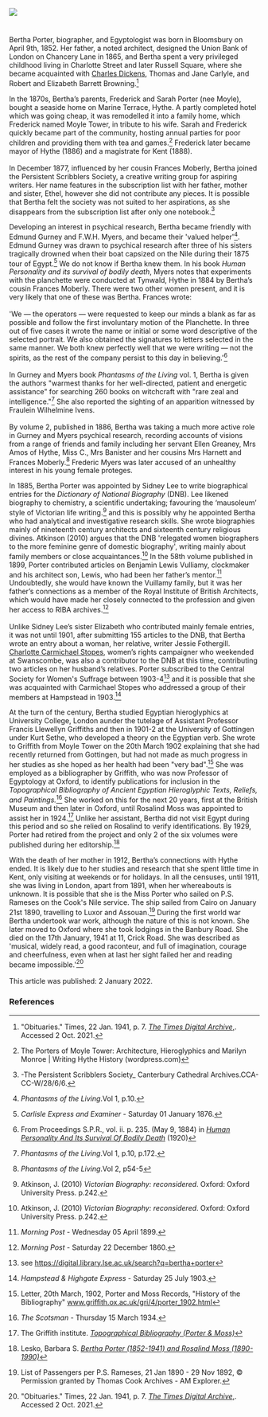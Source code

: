 <a href="https://juncture-digital.org"><img src="https://juncture-digital.org/images/ve-button.png"></a>

<param ve-config title="Bertha Porter (1852-1941)" author=" Michelle Crowther" layout="vtl" banner="/images/banners/19c.jpg">

<param ve-entity eid="Q967166" aliases="Hythe">

#

Bertha Porter, biographer, and Egyptologist was born in Bloomsbury on April 9th, 1852. Her father, a noted architect, designed the Union Bank of London on Chancery Lane in 1865, and Bertha spent a very privileged childhood living in Charlotte Street and later Russell Square, where she became acquainted with [Charles Dickens](/dickens/dickens-biography), Thomas and Jane Carlyle, and Robert and Elizabeth Barrett Browning.[^ref1] 
<param ve-image url="https://upload.wikimedia.org/wikipedia/commons/a/aa/Dickens_Gurney_head.jpg" label="Charles Dickens c.1867-8" attribution="Jeremiah Gurney, Public domain, via Wikimedia Commons">

In the 1870s, Bertha’s parents, Frederick and Sarah Porter (nee Moyle), bought a seaside home on Marine Terrace, Hythe. A partly completed hotel which was going cheap, it was remodelled it into a family home, which Frederick named Moyle Tower, in tribute to his wife. Sarah and Frederick quickly became part of the community, hosting annual parties for poor children and providing them with tea and games.[^ref2] Frederick later became mayor of Hythe (1886) and a magistrate for Kent (1888).  
<br>
In December 1877, influenced by her cousin Frances Moberly, Bertha joined the Persistent Scribblers Society, a creative writing group for aspiring writers. Her name features in the subscription list with her father, mother and sister, Ethel,   however she did not contribute any pieces. It is possible that Bertha felt the society was not suited to her aspirations, as she disappears from the subscription list after only one notebook.[^ref3] 
<param ve-image url="https://stor.artstor.org/stor/573d7807-f4c0-40b9-ad07-e65b737daf4f" label="The Parade, Hythe with Moyle Tower" attribution="The Photochrom Co. Ltd">

Developing an interest in psychical research, Bertha became friendly with Edmund Gurney and F.W.H. Myers, and became their 'valued helper'[^ref4]. Edmund Gurney was drawn to psychical research after three of his sisters tragically drowned when their boat capsized on the Nile during their 1875 tour of Egypt.[^ref5]  We do not know if Bertha knew them. In his book _Human Personality and its survival of bodily death_, Myers notes that experiments with the planchette were conducted at Tynwald, Hythe in 1884 by Bertha’s cousin Frances Moberly. There were two other women present, and it is very likely that one of these was Bertha. Frances wrote:
<br><br>
'We — the operators — were requested to keep our minds a blank as far as possible and follow the first involuntary motion of the Planchette. In three out of five cases it wrote the name or initial or some word descriptive of the selected portrait. We also obtained the signatures to letters selected in the same manner. We both knew perfectly well that we were writing — not the spirits, as the rest of the company persist to this day in believing.'[^ref6]
<br><br>
In Gurney and Myers book _Phantasms of the Living_ vol. 1, Bertha is given the authors "warmest thanks for her well-directed, patient and energetic assistance" for searching 260 books on witchcraft with "rare zeal and intelligence."[^ref7] She also reported the sighting of an apparition witnessed by Fraulein Wilhelmine Ivens.
<br><br>
By volume 2, published in 1886, Bertha was taking a much more active role in Gurney and Myers psychical research, recording accounts of visions from a range of friends and family including her servant Ellen Greaney, Mrs Amos of Hythe, Miss C., Mrs Banister and her cousins Mrs Harnett and Frances Moberly.[^ref8]  Frederic Myers was later accused of an unhealthy interest in his young female proteges. 
<param ve-image url="https://upload.wikimedia.org/wikipedia/commons/4/4e/Frederic_Myers_Photograph.png" label="Frederic Myers" attribution="S. R. Morgan., Public domain, via Wikimedia Commons">

In 1885, Bertha Porter was appointed by Sidney Lee to write biographical entries for the _Dictionary of National Biography_ (DNB). Lee likened biography to chemistry, a scientific undertaking; favouring the ‘mausoleum’ style of Victorian life writing.[^ref14] and this is possibly why he appointed Bertha who had analytical and investigative research skills.  She wrote biographies mainly of nineteenth century architects and sixteenth century religious divines. Atkinson (2010) argues that the DNB 'relegated women biographers to the more feminine genre of domestic biography', writing mainly about family members or close acquaintances.[^ref9] In the 58th volume published in 1899, Porter contributed articles on Benjamin Lewis Vulliamy, clockmaker and his architect son, Lewis, who had been her father’s mentor.[^ref10]  Undoubtedly, she would have known the Vuillamy family, but it was her father’s connections as a member of the Royal Institute of British Architects, which would have made her closely connected to the profession and given her access to RIBA archives.[^ref11]  
<br>
Unlike Sidney Lee’s sister Elizabeth who contributed mainly female entries, it was not until 1901, after submitting 155 articles to the DNB, that Bertha wrote an entry about a woman, her relative, writer Jessie Fothergill.  [Charlotte Carmichael Stopes](/19c/19c-stopes-biography), women’s rights campaigner who weekended at Swanscombe, was also a contributor to the DNB at this time, contributing two articles on her husband’s relatives. Porter subscribed to the Central Society for Women's Suffrage between 1903-4[^ref12]  and it is possible that she was acquainted with Carmichael Stopes who addressed a group of their members at Hampstead in 1903.[^ref13]  
<param ve-image url="https://upload.wikimedia.org/wikipedia/commons/a/ae/Oxford_Dictionary_of_National_Biography_volumes.jpg" label="Oxford Dictionary of National Biography" attribution="The original uploader was Mgoutsidou at Greek Wikipedia., CC BY-SA 3.0, via Wikimedia Commons">

At the turn of the century, Bertha studied Egyptian hieroglyphics at University College, London aunder the tutelage of Assistant Professor Francis Llewellyn Griffiths and then in 1901-2 at the University of Gottingen under Kurt Sethe, who developed a theory on the Egyptian verb. She wrote to Griffith from Moyle Tower on the 20th March 1902 explaining that she had recently returned from Gottingen, but had not made as much progress in her studies as she hoped as her health had been "very bad".[^ref15] She was employed as a bibliographer by Griffith, who was now Professor of Egyptology at Oxford, to identify publications for inclusion in the _Topographical Bibliography of Ancient Egyptian Hieroglyphic Texts, Reliefs, and Paintings._[^ref16] She worked on this for the next 20 years, first at the British Museum and then later in Oxford, until Rosalind Moss was appointed to assist her in 1924.[^ref17] Unlike her assistant, Bertha did not visit Egypt during this period and so she relied on Rosalind to verify identifications. By 1929, Porter had retired from the project and only 2 of the six volumes were published during her editorship.[^ref18] 
<param ve-image url="https://upload.wikimedia.org/wikipedia/commons/e/eb/Karanog_altar.PNG" label="Karanog Altar" attribution="From Karanòg : the Meroitic inscriptions of Shablul and Karanòg by Francis Llewellyn Griffith, Public domain, via Wikimedia Commons">

With the death of her mother in 1912, Bertha’s connections with Hythe ended. It is likely due to her studies and research that she spent little time in Kent, only visiting at weekends or for holidays. In all the censuses, until 1911, she was living in London, apart from 1891, when her whereabouts is unknown. It is possible that she is the Miss Porter who sailed on P.S. Rameses on the Cook's Nile service. The ship sailed from Cairo on January 21st 1890, travelling to Luxor and Assouan.[^ref19] During the first world war Bertha undertook war work, although the nature of this is not known. She later moved to Oxford where she took lodgings in the Banbury Road. She died on the 17th January, 1941 at 11, Crick Road. She was described as 'musical, widely read, a good raconteur, and full of imagination, courage and cheerfulness, even when at last her sight failed her and reading became impossible.'[^ref20] 
<br><br>
This article was published: 2 January 2022.
<param ve-image url="https://stor.artstor.org/stor/44468ea4-cc7a-44c7-8390-ebf9f8ec8db8" label="Marine Parade, Hythe with Moyle Tower c.1914" attribution="Kent Maps Online Postcard Collection">


### References

[^ref1]:  "Obituaries." Times, 22 Jan. 1941, p. 7. [_The Times Digital Archive_,](link.gale.com/apps/doc/CS119355446/GDCS?u=ccc_uni&sid=bookmark-GDCS&xid=07417704). Accessed 2 Oct. 2021.
[^ref2]: The Porters of Moyle Tower: Architecture, Hieroglyphics and Marilyn Monroe | Writing Hythe History (wordpress.com)   
[^ref3]: -The Persistent Scribblers Society_ Canterbury Cathedral Archives.CCA-CC-W/28/6/6.  
[^ref4]: _Phantasms of the Living_.Vol 1, p.10. 
[^ref5]:  _Carlisle Express and Examiner_ - Saturday 01 January 1876. 
[^ref6]: From Proceedings S.P.R., vol. ii. p. 235. (May 9, 1884) in [_Human Personality And Its Survival Of Bodily Death_](https://archive.org/details/in.ernet.dli.2015.150966) (1920)    
[^ref7]: _Phantasms of the Living_.Vol 1, p.10, p.172. 
[^ref8]: _Phantasms of the Living_.Vol 2, p54-5
[^ref9]: Atkinson, J. (2010) _Victorian Biography: reconsidered_. Oxford: Oxford University Press. p.242.
[^ref10]:  _Morning Post_ - Wednesday 05 April 1899.   
[^ref11]:  _Morning Post_ - Saturday 22 December 1860.   
[^ref12]:  see https://digital.library.lse.ac.uk/search?q=bertha+porter    
[^ref13]:  _Hampstead & Highgate Express_ - Saturday 25 July 1903.   
[^ref14]: Atkinson, J. (2010) _Victorian Biography: reconsidered_. Oxford: Oxford University Press. p.242. 
[^ref15]: Letter, 20th March, 1902, Porter and Moss Records, "History of the Bibliography" www.griffith.ox.ac.uk/gri/4/porter_1902.html
[^ref16]:  _The Scotsman_ - Thursday 15 March 1934.   
[^ref17]:  The Griffith institute. [_Topographical Bibliography (Porter & Moss)_](http://www.griffith.ox.ac.uk/topbib.HTML)   
[^ref18]:  Lesko, Barbara S. [_Bertha Porter (1852-1941) and Rosalind Moss (1890-1990)_](https://www.brown.edu/Research/Breaking_Ground/bios/Moss_Rosalind.pdf)   
[^ref19]: List of Passengers per P.S. Rameses, 21 Jan 1890 - 29 Nov 1892, © Permission granted by Thomas Cook Archives - AM Explorer.
[^ref20]:  "Obituaries." Times, 22 Jan. 1941, p. 7. [_The Times Digital Archive_,](link.gale.com/apps/doc/CS119355446/GDCS?u=ccc_uni&sid=bookmark-GDCS&xid=07417704). Accessed 2 Oct. 2021.


